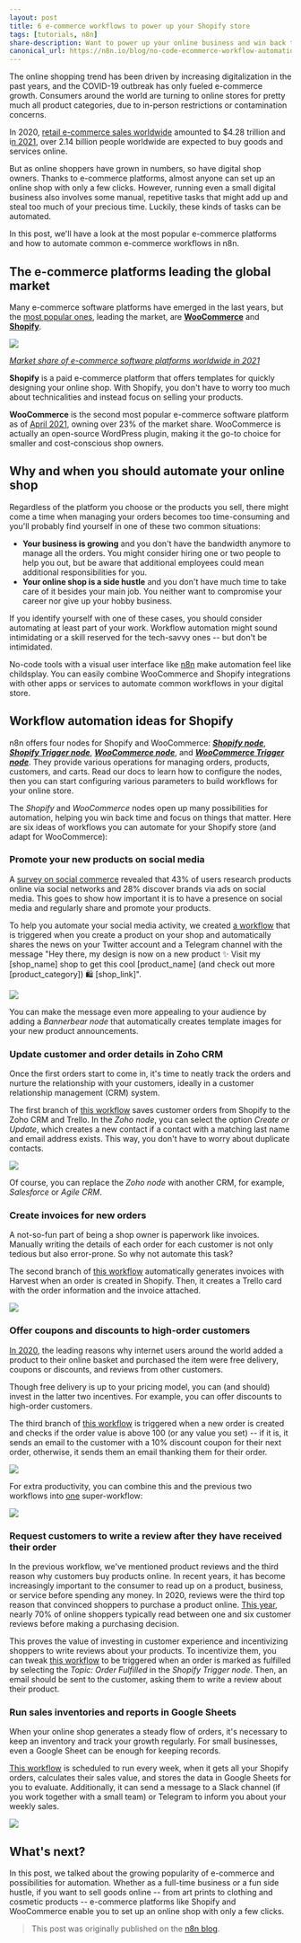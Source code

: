 ```yaml
---
layout: post
title: 6 e-commerce workflows to power up your Shopify store
tags: [tutorials, n8n]
share-description: Want to power up your online business and win back time? Discover how no-code workflow automation can help!
canonical_url: https://n8n.io/blog/no-code-ecommerce-workflow-automations/
---
```


The online shopping trend has been driven by increasing digitalization in the past years, and the COVID-19 outbreak has only fueled e-commerce growth. Consumers around the world are turning to online stores for pretty much all product categories, due to in-person restrictions or contamination concerns.

In 2020, [retail e-commerce sales worldwide](https://www.statista.com/statistics/379046/worldwide-retail-e-commerce-sales/) amounted to $4.28 trillion and i[n 2021](https://www.statista.com/statistics/251666/number-of-digital-buyers-worldwide/), over 2.14 billion people worldwide are expected to buy goods and services online.

But as online shoppers have grown in numbers, so have digital shop owners. Thanks to e-commerce platforms, almost anyone can set up an online shop with only a few clicks. However, running even a small digital business also involves some manual, repetitive tasks that might add up and steal too much of your precious time. Luckily, these kinds of tasks can be automated.

In this post, we'll have a look at the most popular e-commerce platforms and how to automate common e-commerce workflows in n8n.


## The e-commerce platforms leading the global market

Many e-commerce software platforms have emerged in the last years, but the [most popular ones](https://www.statista.com/statistics/710207/worldwide-ecommerce-platforms-market-share/), leading the market, are **[WooCommerce](https://woocommerce.com/)** and [**Shopify**](https://www.shopify.com/).

![](https://n8n.io/blog/content/images/2021/09/statista_ecommerceplatforms.png)

[*Market share of e-commerce software platforms worldwide in 2021*](https://www.statista.com/statistics/950550/worldwide-ecommerce-platforms-market-share/)

**Shopify** is a paid e-commerce platform that offers templates for quickly designing your online shop. With Shopify, you don't have to worry too much about technicalities and instead focus on selling your products.

**WooCommerce** is the second most popular e-commerce software platform as of [April 2021](https://www.statista.com/statistics/710207/worldwide-ecommerce-platforms-market-share/), owning over 23% of the market share. WooCommerce is actually an open-source WordPress plugin, making it the go-to choice for smaller and cost-conscious shop owners.

## Why and when you should automate your online shop

Regardless of the platform you choose or the products you sell, there might come a time when managing your orders becomes too time-consuming and you'll probably find yourself in one of these two common situations:

-   **Your business is growing** and you don't have the bandwidth anymore to manage all the orders. You might consider hiring one or two people to help you out, but be aware that additional employees could mean additional responsibilities for you.
-   **Your online shop is a side hustle** and you don't have much time to take care of it besides your main job. You neither want to compromise your career nor give up your hobby business.

If you identify yourself with one of these cases, you should consider automating at least part of your work. Workflow automation might sound intimidating or a skill reserved for the tech-savvy ones -- but don't be intimidated.

No-code tools with a visual user interface like [n8n](https://n8n.io/) make automation feel like childsplay. You can easily combine WooCommerce and Shopify integrations with other apps or services to automate common workflows in your digital store.

## Workflow automation ideas for Shopify

n8n offers four nodes for Shopify and WooCommerce: [***Shopify node***](https://docs.n8n.io/nodes/n8n-nodes-base.shopify/), [***Shopify Trigger node***](https://docs.n8n.io/nodes/n8n-nodes-base.shopifyTrigger/), [***WooCommerce node***](https://docs.n8n.io/nodes/n8n-nodes-base.wooCommerce/), and [***WooCommerce Trigger node***](https://docs.n8n.io/nodes/n8n-nodes-base.wooCommerceTrigger/). They provide various operations for managing orders, products, customers, and carts. Read our docs to learn how to configure the nodes, then you can start configuring various parameters to build workflows for your online store.

The *Shopify* and *WooCommerce* nodes open up many possibilities for automation, helping you win back time and focus on things that matter. Here are six ideas of workflows you can automate for your Shopify store (and adapt for WooCommerce):

### Promote your new products on social media

A [survey on social commerce](https://www.statista.com/statistics/1031962/global-social-commerce-activities-age/) revealed that 43% of users research products online via social networks and 28% discover brands via ads on social media. This goes to show how important it is to have a presence on social media and regularly share and promote your products.

To help you automate your social media activity, we created [a workflow](https://n8n.io/workflows/1205) that is triggered when you create a product on your shop and automatically shares the news on your Twitter account and a Telegram channel with the message "Hey there, my design is now on a new product ✨ Visit my [shop_name] shop to get this cool [product_name] (and check out more [product_category]) 🛍️ [shop_link]".

![](https://lh4.googleusercontent.com/PfT3breNP11_HKVZtsbWEbvaQeAx6Lw9DndVq-cxhtkJd7omEgOVxzmaSp3lXU4vWbFLBXzo0McRpv3o0mUZrZQaDuKJoBcL1PqyoJ6aV3BC2Jr89Oly36Mvv9r-Dq-rFaHjiMTU=s0)

You can make the message even more appealing to your audience by adding a *Bannerbear node* that automatically creates template images for your new product announcements.

### Update customer and order details in Zoho CRM

Once the first orders start to come in, it's time to neatly track the orders and nurture the relationship with your customers, ideally in a customer relationship management (CRM) system.

The first branch of [this workflow](https://n8n.io/workflows/1206) saves customer orders from Shopify to the Zoho CRM and Trello. In the *Zoho node*, you can select the option *Create or Update*, which creates a new contact if a contact with a matching last name and email address exists. This way, you don't have to worry about duplicate contacts.

![](https://lh5.googleusercontent.com/VZPu93FFd12B4IH-MmCNYumKg_yt-SxoIPvF6uKI9KjM2unE4kUTdwE0t2R3DXUwc5CUA7Wy2iwVeoB37AnQ3pKrTv1lvr7BTPfPVG-VI7yV_m1ucxoKDf6xrHulPm1oY7JOkRxy=s0)

Of course, you can replace the *Zoho node* with another CRM, for example, *Salesforce* or *Agile CRM*.

### Create invoices for new orders

A not-so-fun part of being a shop owner is paperwork like invoices. Manually writing the details of each order for each customer is not only tedious but also error-prone. So why not automate this task?

The second branch of [this workflow](https://n8n.io/workflows/1206) automatically generates invoices with Harvest when an order is created in Shopify. Then, it creates a Trello card with the order information and the invoice attached.

![](https://lh3.googleusercontent.com/gQKFDQxQjHaujl4qDGx3HA7fxZzrEk9BYx7xph5d-Di69h8gWmVdZH53l_k6433ECcb61VMAzJRtFECbVnUfI1enrz-NGxKqbLLbbTtoDypbwr92lV30fpu_CmfROXWH-wkns_BB=s0)


### Offer coupons and discounts to high-order customers

[In 2020](https://www.statista.com/statistics/1231069/leading-reasons-for-buying-products-when-shopping-online/), the leading reasons why internet users around the world added a product to their online basket and purchased the item were free delivery, coupons or discounts, and reviews from other customers.

Though free delivery is up to your pricing model, you can (and should) invest in the latter two incentives. For example, you can offer discounts to high-order customers.

The third branch of [this workflow](https://n8n.io/workflows/1206) is triggered when a new order is created and checks if the order value is above 100 (or any value you set) -- if it is, it sends an email to the customer with a 10% discount coupon for their next order, otherwise, it sends them an email thanking them for their order.

![](https://lh6.googleusercontent.com/_hXeGJ0Zy91SxF_t_mXa3GYiyuJT2RyjmfCJeN92vtND7lsuJLo7oGbvDTPCg7TJQSOEaV1E0I3xgtJ_Z9O-2qu0MyX5hz9oUVsMwp4gp8Uajn2EI9f2J3j-1G4buWZm3b0kmB4-=s0)


For extra productivity, you can combine this and the previous two workflows into [one](https://n8n.io/workflows/1206) super-workflow:

![](https://lh6.googleusercontent.com/rrUF6JaAVO0z9RQmXa5BMHVgsFN9q7H4IbAI7r2WOvRCOwjjtaKoAQzcyb78HNEqSbwFd4hqNHYBH9mMqKd-xgVRPE1BwT3Jq0JjP-g-OWaowQArRJoUecsFM2gdzlbKrn1l6geb=s0)


### Request customers to write a review after they have received their order

In the previous workflow, we've mentioned product reviews and the third reason why customers buy products online. In recent years, it has become increasingly important to the consumer to read up on a product, business, or service before spending any money. In 2020, reviews were the third top reason that convinced shoppers to purchase a product online. [This year](https://www.statista.com/statistics/1020836/share-of-shoppers-reading-reviews-before-purchase/), nearly 70% of online shoppers typically read between one and six customer reviews before making a purchasing decision.

This proves the value of investing in customer experience and incentivizing shoppers to write reviews about your products. To incentivize them, you can tweak [this workflow](https://n8n.io/workflows/1206) to be triggered when an order is marked as fulfilled by selecting the *Topic: Order Fulfilled* in the *Shopify Trigger node*. Then, an email should be sent to the customer, asking them to write a review about their product.

### Run sales inventories and reports in Google Sheets

When your online shop generates a steady flow of orders, it's necessary to keep an inventory and track your growth regularly. For small businesses, even a Google Sheet can be enough for keeping records.

[This workflow](https://n8n.io/workflows/1207) is scheduled to run every week, when it gets all your Shopify orders, calculates their sales value, and stores the data in Google Sheets for you to evaluate. Additionally, it can send a message to a Slack channel (if you work together with a small team) or Telegram to inform you about your weekly sales.

![](https://lh5.googleusercontent.com/eUv1I8a5iJJfVtPYkIVgK96eEA0c1tcw7NbeGwut5yhRcJ2uXvRwbeVthn3eeW4OgXIPjPLH1kZdT1ZxHlbgEyyZoeqOiVxadLih9X6dvZOYd9p7SINMX6D4sWGWKNJs6DReWRig=s0)


## What's next?

In this post, we talked about the growing popularity of e-commerce and possibilities for automation. Whether as a full-time business or a fun side hustle, if you want to sell goods online -- from art prints to clothing and cosmetic products -- e-commerce platforms like Shopify and WooCommerce enable you to set up an online shop with only a few clicks.

> This post was originally published on the [n8n blog](https://n8n.io/blog/no-code-ecommerce-workflow-automations/).